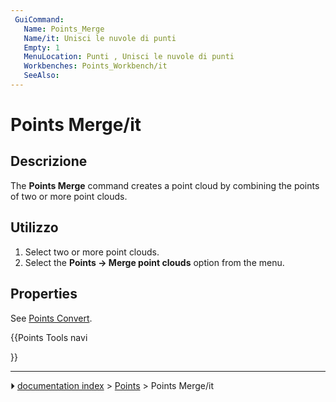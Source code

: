 ```yaml
---
 GuiCommand:
   Name: Points_Merge
   Name/it: Unisci le nuvole di punti
   Empty: 1
   MenuLocation: Punti , Unisci le nuvole di punti
   Workbenches: Points_Workbench/it
   SeeAlso: 
---
```


# Points Merge/it


<div class="mw-translate-fuzzy">

## Descrizione


</div>

The **Points Merge** command creates a point cloud by combining the points of two or more point clouds.


<div class="mw-translate-fuzzy">

## Utilizzo


</div>

1.  Select two or more point clouds.
2.  Select the **Points → Merge point clouds** option from the menu.

## Properties

See [Points Convert](Points_Convert.md).





{{Points Tools navi

}}



---
⏵ [documentation index](../README.md) > [Points](Points_Workbench.md) > Points Merge/it
